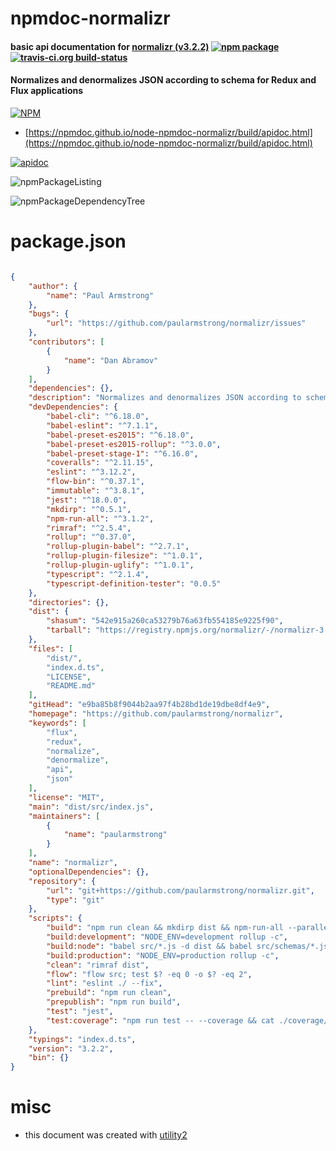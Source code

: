 # npmdoc-normalizr

#### basic api documentation for  [normalizr (v3.2.2)](https://github.com/paularmstrong/normalizr)  [![npm package](https://img.shields.io/npm/v/npmdoc-normalizr.svg?style=flat-square)](https://www.npmjs.org/package/npmdoc-normalizr) [![travis-ci.org build-status](https://api.travis-ci.org/npmdoc/node-npmdoc-normalizr.svg)](https://travis-ci.org/npmdoc/node-npmdoc-normalizr)

#### Normalizes and denormalizes JSON according to schema for Redux and Flux applications

[![NPM](https://nodei.co/npm/normalizr.png?downloads=true&downloadRank=true&stars=true)](https://www.npmjs.com/package/normalizr)

- [https://npmdoc.github.io/node-npmdoc-normalizr/build/apidoc.html](https://npmdoc.github.io/node-npmdoc-normalizr/build/apidoc.html)

[![apidoc](https://npmdoc.github.io/node-npmdoc-normalizr/build/screenCapture.buildCi.browser.%252Ftmp%252Fbuild%252Fapidoc.html.png)](https://npmdoc.github.io/node-npmdoc-normalizr/build/apidoc.html)

![npmPackageListing](https://npmdoc.github.io/node-npmdoc-normalizr/build/screenCapture.npmPackageListing.svg)

![npmPackageDependencyTree](https://npmdoc.github.io/node-npmdoc-normalizr/build/screenCapture.npmPackageDependencyTree.svg)



# package.json

```json

{
    "author": {
        "name": "Paul Armstrong"
    },
    "bugs": {
        "url": "https://github.com/paularmstrong/normalizr/issues"
    },
    "contributors": [
        {
            "name": "Dan Abramov"
        }
    ],
    "dependencies": {},
    "description": "Normalizes and denormalizes JSON according to schema for Redux and Flux applications",
    "devDependencies": {
        "babel-cli": "^6.18.0",
        "babel-eslint": "^7.1.1",
        "babel-preset-es2015": "^6.18.0",
        "babel-preset-es2015-rollup": "^3.0.0",
        "babel-preset-stage-1": "^6.16.0",
        "coveralls": "^2.11.15",
        "eslint": "^3.12.2",
        "flow-bin": "^0.37.1",
        "immutable": "^3.8.1",
        "jest": "^18.0.0",
        "mkdirp": "^0.5.1",
        "npm-run-all": "^3.1.2",
        "rimraf": "^2.5.4",
        "rollup": "^0.37.0",
        "rollup-plugin-babel": "^2.7.1",
        "rollup-plugin-filesize": "^1.0.1",
        "rollup-plugin-uglify": "^1.0.1",
        "typescript": "^2.1.4",
        "typescript-definition-tester": "0.0.5"
    },
    "directories": {},
    "dist": {
        "shasum": "542e915a260ca53279b76a63fb554185e9225f90",
        "tarball": "https://registry.npmjs.org/normalizr/-/normalizr-3.2.2.tgz"
    },
    "files": [
        "dist/",
        "index.d.ts",
        "LICENSE",
        "README.md"
    ],
    "gitHead": "e9ba85b8f9044b2aa97f4b28bd1de19dbe8df4e9",
    "homepage": "https://github.com/paularmstrong/normalizr",
    "keywords": [
        "flux",
        "redux",
        "normalize",
        "denormalize",
        "api",
        "json"
    ],
    "license": "MIT",
    "main": "dist/src/index.js",
    "maintainers": [
        {
            "name": "paularmstrong"
        }
    ],
    "name": "normalizr",
    "optionalDependencies": {},
    "repository": {
        "url": "git+https://github.com/paularmstrong/normalizr.git",
        "type": "git"
    },
    "scripts": {
        "build": "npm run clean && mkdirp dist && npm-run-all --parallel build:development build:production build:node",
        "build:development": "NODE_ENV=development rollup -c",
        "build:node": "babel src/*.js -d dist && babel src/schemas/*.js -d dist",
        "build:production": "NODE_ENV=production rollup -c",
        "clean": "rimraf dist",
        "flow": "flow src; test $? -eq 0 -o $? -eq 2",
        "lint": "eslint ./ --fix",
        "prebuild": "npm run clean",
        "prepublish": "npm run build",
        "test": "jest",
        "test:coverage": "npm run test -- --coverage && cat ./coverage/lcov.info | coveralls"
    },
    "typings": "index.d.ts",
    "version": "3.2.2",
    "bin": {}
}
```



# misc
- this document was created with [utility2](https://github.com/kaizhu256/node-utility2)
